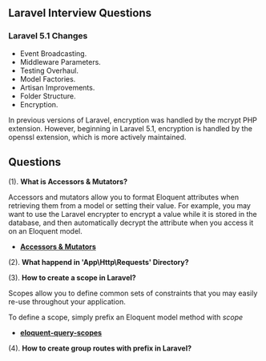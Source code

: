 ## Laravel Interview Questions

### Laravel 5.1 Changes

+ Event Broadcasting.
+ Middleware Parameters.
+ Testing Overhaul.
+ Model Factories.
+ Artisan Improvements.
+ Folder Structure.
+ Encryption.

In previous versions of Laravel, encryption was handled by the mcrypt PHP extension. However, beginning in Laravel 5.1, encryption is handled by the openssl extension, which is more actively maintained.

## Questions

(1). **What is Accessors & Mutators?**

Accessors and mutators allow you to format Eloquent attributes when retrieving them from a model or setting their value. For example, you may want to use the Laravel encrypter to encrypt a value while it is stored in the database, and then automatically decrypt the attribute when you access it on an Eloquent model.

+ [**Accessors & Mutators**](http://laravel.com/docs/5.1/eloquent-mutators#accessors-and-mutators)

(2). **What happend in 'App\Http\Requests'  Directory?**

(3). **How to create a scope in Laravel?**

Scopes allow you to define common sets of constraints that you may easily re-use throughout your application.

To define a scope, simply prefix an Eloquent model method with *scope*

+ [**eloquent-query-scopes**](http://laravel.com/docs/5.1/eloquent#query-scopes)

(4). **How to create group routes with prefix  in Laravel?**
